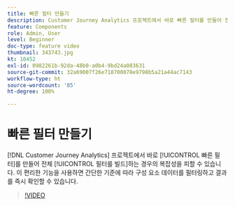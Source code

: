 ```yaml
---
title: 빠른 필터 만들기
description: Customer Journey Analytics 프로젝트에서 바로 빠른 필터를 만들어 전체 필터를 빌드하는 경우의 복잡성을 피할 수 있습니다. 이 편리한 기능을 사용하면 간단한 기준에 따라 구성 요소 데이터를 필터링하고 결과를 즉시 확인할 수 있습니다.
feature: Components
role: Admin, User
level: Beginner
doc-type: feature video
thumbnail: 343743.jpg
kt: 10452
exl-id: 0982261b-92da-48b0-a0b4-9bd24a083631
source-git-commit: 32a69007f26e718700078e9798b5a21a44ac7143
workflow-type: ht
source-wordcount: '85'
ht-degree: 100%

---
```


# 빠른 필터 만들기

[!DNL Customer Journey Analytics] 프로젝트에서 바로 [!UICONTROL 빠른 필터]를 만들어 전체 [!UICONTROL 필터를 빌드]하는 경우의 복잡성을 피할 수 있습니다. 이 편리한 기능을 사용하면 간단한 기준에 따라 구성 요소 데이터를 필터링하고 결과를 즉시 확인할 수 있습니다.

>[!VIDEO](https://video.tv.adobe.com/v/343743/?quality=12&learn=on)
